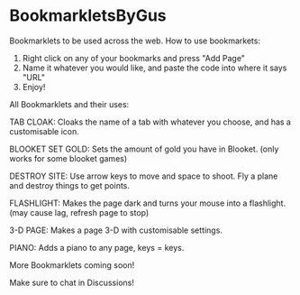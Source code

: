 # BookmarkletsByGus
Bookmarklets to be used across the web.
How to use bookmarkets: 
1. Right click on any of your bookmarks and press "Add Page"
2. Name it whatever you would like, and paste the code into where it says "URL"
3. Enjoy!


All Bookmarklets and their uses:

TAB CLOAK: Cloaks the name of a tab with whatever you choose, and has a customisable icon.

BLOOKET SET GOLD: Sets the amount of gold you have in Blooket. (only works for some blooket games)

DESTROY SITE: Use arrow keys to move and space to shoot. Fly a plane and destroy things to get points.

FLASHLIGHT: Makes the page dark and turns your mouse into a flashlight. (may cause lag, refresh page to stop)

3-D PAGE: Makes a page 3-D with customisable settings.

PIANO: Adds a piano to any page, keys = keys.

More Bookmarklets coming soon!

Make sure to chat in Discussions!
